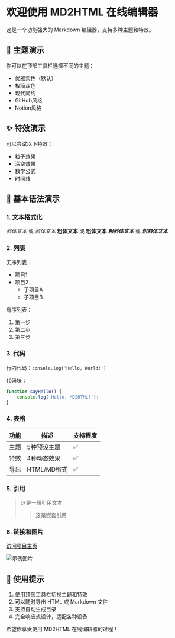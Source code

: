 # 欢迎使用 MD2HTML 在线编辑器

这是一个功能强大的 Markdown 编辑器，支持多种主题和特效。

## 🎨 主题演示

你可以在顶部工具栏选择不同的主题：
- 优雅紫色（默认）
- 极简深色
- 现代简约
- GitHub风格
- Notion风格

## ✨ 特效演示

可以尝试以下特效：
- 粒子效果
- 深空效果
- 数学公式
- 时间线

## 📝 基本语法演示

### 1. 文本格式化

*斜体文本* 或 _斜体文本_
**粗体文本** 或 __粗体文本__
***粗斜体文本*** 或 ___粗斜体文本___

### 2. 列表

无序列表：
- 项目1
- 项目2
  - 子项目A
  - 子项目B

有序列表：
1. 第一步
2. 第二步
3. 第三步

### 3. 代码

行内代码：`console.log('Hello, World!')`

代码块：
```javascript
function sayHello() {
    console.log('Hello, MD2HTML!');
}
```

### 4. 表格

| 功能 | 描述 | 支持程度 |
|------|------|----------|
| 主题 | 5种预设主题 | ✅ |
| 特效 | 4种动态效果 | ✅ |
| 导出 | HTML/MD格式 | ✅ |

### 5. 引用

> 这是一段引用文本
> > 这是嵌套引用

### 6. 链接和图片

[访问项目主页](https://github.com/Linguage/md2html)

![示例图片](https://via.placeholder.com/150)

## 🎯 使用提示

1. 使用顶部工具栏切换主题和特效
2. 可以随时导出 HTML 或 Markdown 文件
3. 支持自动生成目录
4. 完全响应式设计，适配各种设备

希望你享受使用 MD2HTML 在线编辑器的过程！
